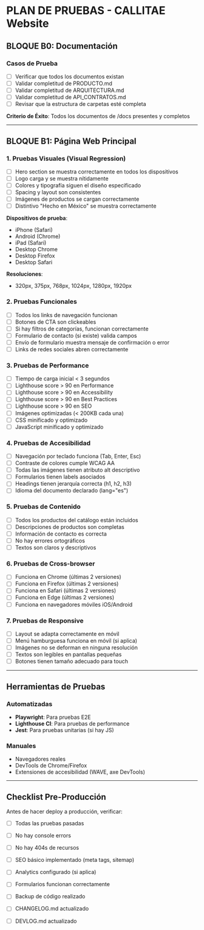 # PLAN DE PRUEBAS - CALLITAE Website

## BLOQUE B0: Documentación

### Casos de Prueba
- [ ] Verificar que todos los documentos existan
- [ ] Validar completitud de PRODUCTO.md
- [ ] Validar completitud de ARQUITECTURA.md
- [ ] Validar completitud de API_CONTRATOS.md
- [ ] Revisar que la estructura de carpetas esté completa

**Criterio de Éxito**: Todos los documentos de /docs presentes y completos

---

## BLOQUE B1: Página Web Principal

### 1. Pruebas Visuales (Visual Regression)
- [ ] Hero section se muestra correctamente en todos los dispositivos
- [ ] Logo carga y se muestra nítidamente
- [ ] Colores y tipografía siguen el diseño especificado
- [ ] Spacing y layout son consistentes
- [ ] Imágenes de productos se cargan correctamente
- [ ] Distintivo "Hecho en México" se muestra correctamente

**Dispositivos de prueba**:
- iPhone (Safari)
- Android (Chrome)
- iPad (Safari)
- Desktop Chrome
- Desktop Firefox
- Desktop Safari

**Resoluciones**:
- 320px, 375px, 768px, 1024px, 1280px, 1920px

### 2. Pruebas Funcionales
- [ ] Todos los links de navegación funcionan
- [ ] Botones de CTA son clickeables
- [ ] Si hay filtros de categorías, funcionan correctamente
- [ ] Formulario de contacto (si existe) valida campos
- [ ] Envío de formulario muestra mensaje de confirmación o error
- [ ] Links de redes sociales abren correctamente

### 3. Pruebas de Performance
- [ ] Tiempo de carga inicial < 3 segundos
- [ ] Lighthouse score > 90 en Performance
- [ ] Lighthouse score > 90 en Accessibility
- [ ] Lighthouse score > 90 en Best Practices
- [ ] Lighthouse score > 90 en SEO
- [ ] Imágenes optimizadas (< 200KB cada una)
- [ ] CSS minificado y optimizado
- [ ] JavaScript minificado y optimizado

### 4. Pruebas de Accesibilidad
- [ ] Navegación por teclado funciona (Tab, Enter, Esc)
- [ ] Contraste de colores cumple WCAG AA
- [ ] Todas las imágenes tienen atributo alt descriptivo
- [ ] Formularios tienen labels asociados
- [ ] Headings tienen jerarquía correcta (h1, h2, h3)
- [ ] Idioma del documento declarado (lang="es")

### 5. Pruebas de Contenido
- [ ] Todos los productos del catálogo están incluidos
- [ ] Descripciones de productos son completas
- [ ] Información de contacto es correcta
- [ ] No hay errores ortográficos
- [ ] Textos son claros y descriptivos

### 6. Pruebas de Cross-browser
- [ ] Funciona en Chrome (últimas 2 versiones)
- [ ] Funciona en Firefox (últimas 2 versiones)
- [ ] Funciona en Safari (últimas 2 versiones)
- [ ] Funciona en Edge (últimas 2 versiones)
- [ ] Funciona en navegadores móviles iOS/Android

### 7. Pruebas de Responsive
- [ ] Layout se adapta correctamente en móvil
- [ ] Menú hamburguesa funciona en móvil (si aplica)
- [ ] Imágenes no se deforman en ninguna resolución
- [ ] Textos son legibles en pantallas pequeñas
- [ ] Botones tienen tamaño adecuado para touch

---

## Herramientas de Pruebas

### Automatizadas
- **Playwright**: Para pruebas E2E
- **Lighthouse CI**: Para pruebas de performance
- **Jest**: Para pruebas unitarias (si hay JS)

### Manuales
- Navegadores reales
- DevTools de Chrome/Firefox
- Extensiones de accesibilidad (WAVE, axe DevTools)

---

## Checklist Pre-Producción

Antes de hacer deploy a producción, verificar:
- [ ] Todas las pruebas pasadas
- [ ] No hay console errors
- [ ] No hay 404s de recursos
- [ ] SEO básico implementado (meta tags, sitemap)
- [ ] Analytics configurado (si aplica)
- [ ] Formularios funcionan correctamente
- [ ] Backup de código realizado
- [ ] CHANGELOG.md actualizado
- [ ] DEVLOG.md actualizado




